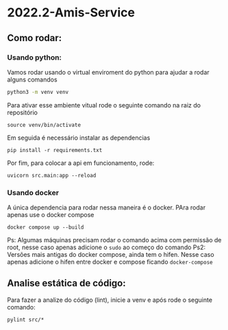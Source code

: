 # 2022.2-Amis-Service

## Como rodar:

### Usando python:

Vamos rodar usando o virtual enviroment do python para ajudar a rodar alguns comandos
```sh
python3 -m venv venv
```

Para ativar esse ambiente vitual rode o seguinte comando na raiz do repositório
```
source venv/bin/activate
```

Em seguida é necessário instalar as dependencias
```
pip install -r requirements.txt
```

Por fim, para colocar a api em funcionamento, rode:
```
uvicorn src.main:app --reload
```

### Usando docker

A única dependencia para rodar nessa maneira é o docker. PAra rodar apenas use o docker compose
```
docker compose up --build
```

Ps: Algumas máquinas precisam rodar o comando acima com permissão de root, nesse caso apenas adicione o `sudo` ao começo do comando
Ps2: Versões mais antigas do docker compose, ainda tem o hifen. Nesse caso apenas adicione o hifen entre docker e compose ficando `docker-compose`

## Analise estática de código:

Para fazer a analize do código (lint), inicie a venv e após rode o seguinte comando:
```
pylint src/*
```